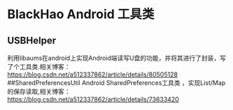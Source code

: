 # BlackHao Android 工具类  
## USBHelper
利用libaums在android上实现Android端读写U盘的功能，并将其进行了封装，写了个工具类.相关博客：https://blog.csdn.net/a512337862/article/details/80505128
##SharedPreferencesUtil
Android SharedPreferences工具类 ，实现List/Map的保存读取,相关博客：https://blog.csdn.net/a512337862/article/details/73633420
